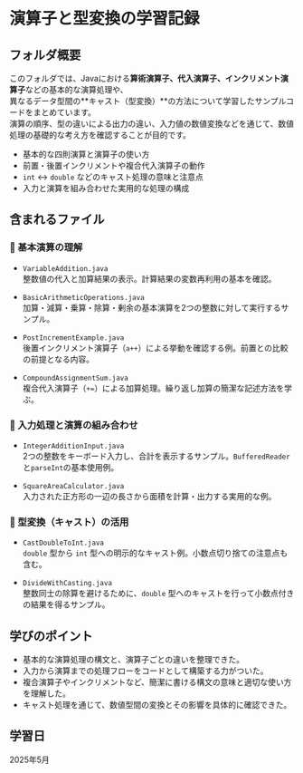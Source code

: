 # 演算子と型変換の学習記録

## フォルダ概要  

このフォルダでは、Javaにおける**算術演算子、代入演算子、インクリメント演算子**などの基本的な演算処理や、  
異なるデータ型間の**キャスト（型変換）**の方法について学習したサンプルコードをまとめています。  
演算の順序、型の違いによる出力の違い、入力値の数値変換などを通じて、数値処理の基礎的な考え方を確認することが目的です。

- 基本的な四則演算と演算子の使い方  
- 前置・後置インクリメントや複合代入演算子の動作  
- `int` ↔ `double` などのキャスト処理の意味と注意点  
- 入力と演算を組み合わせた実用的な処理の構成  

## 含まれるファイル

### 🔸 基本演算の理解
- `VariableAddition.java`  
  整数値の代入と加算結果の表示。計算結果の変数再利用の基本を確認。

- `BasicArithmeticOperations.java`  
  加算・減算・乗算・除算・剰余の基本演算を2つの整数に対して実行するサンプル。

- `PostIncrementExample.java`  
  後置インクリメント演算子（`a++`）による挙動を確認する例。前置との比較の前提となる内容。

- `CompoundAssignmentSum.java`  
  複合代入演算子（`+=`）による加算処理。繰り返し加算の簡潔な記述方法を学ぶ。

### 🔸 入力処理と演算の組み合わせ
- `IntegerAdditionInput.java`  
  2つの整数をキーボード入力し、合計を表示するサンプル。`BufferedReader`と`parseInt`の基本使用例。

- `SquareAreaCalculator.java`  
  入力された正方形の一辺の長さから面積を計算・出力する実用的な例。

### 🔸 型変換（キャスト）の活用
- `CastDoubleToInt.java`  
  `double` 型から `int` 型への明示的なキャスト例。小数点切り捨ての注意点も含む。

- `DivideWithCasting.java`  
  整数同士の除算を避けるために、`double` 型へのキャストを行って小数点付きの結果を得るサンプル。

## 学びのポイント
- 基本的な演算処理の構文と、演算子ごとの違いを整理できた。  
- 入力から演算までの処理フローをコードとして構築する力がついた。  
- 複合演算子やインクリメントなど、簡潔に書ける構文の意味と適切な使い方を理解した。  
- キャスト処理を通じて、数値型間の変換とその影響を具体的に確認できた。

## 学習日  
2025年5月